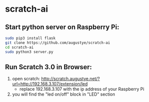 # scratch-ai

Start python server on Raspberry Pi:
------------------------------------
```Bash
sudo pip3 install flask
git clone https://github.com/augustye/scratch-ai
cd scratch-ai
sudo python3 server.py
```

Run Scratch 3.0 in Browser:
---------------------------
1. open scratch: http://scratch.augustye.net/?url=http://192.168.3.107/extension/led
   - replace 192.168.3.107 with the ip address of your Raspberry Pi
2. you will find the "led on/off" block in "LED" section
